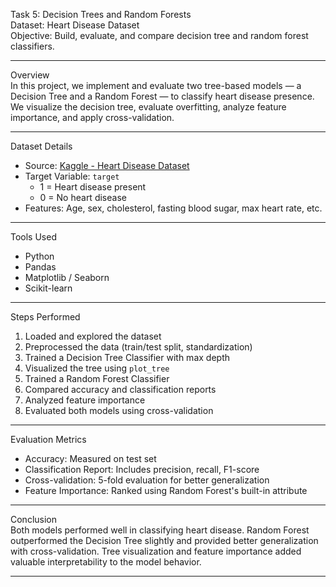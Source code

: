  Task 5: Decision Trees and Random Forests  
Dataset: Heart Disease Dataset  
Objective: Build, evaluate, and compare decision tree and random forest classifiers.

---

 Overview  
In this project, we implement and evaluate two tree-based models — a Decision Tree and a Random Forest — to classify heart disease presence. We visualize the decision tree, evaluate overfitting, analyze feature importance, and apply cross-validation.

---

 Dataset Details  
- Source: [Kaggle - Heart Disease Dataset](https://www.kaggle.com/datasets/johnsmith88/heart-disease-dataset)  
- Target Variable: `target`  
  - 1 = Heart disease present  
  - 0 = No heart disease  
- Features: Age, sex, cholesterol, fasting blood sugar, max heart rate, etc.

---

 Tools Used  
- Python  
- Pandas  
- Matplotlib / Seaborn  
- Scikit-learn

---

 Steps Performed  
1. Loaded and explored the dataset  
2. Preprocessed the data (train/test split, standardization)  
3. Trained a Decision Tree Classifier with max depth  
4. Visualized the tree using `plot_tree`  
5. Trained a Random Forest Classifier  
6. Compared accuracy and classification reports  
7. Analyzed feature importance  
8. Evaluated both models using cross-validation

---

 Evaluation Metrics  
- Accuracy: Measured on test set  
- Classification Report: Includes precision, recall, F1-score  
- Cross-validation: 5-fold evaluation for better generalization  
- Feature Importance: Ranked using Random Forest's built-in attribute

---

 Conclusion  
Both models performed well in classifying heart disease. Random Forest outperformed the Decision Tree slightly and provided better generalization with cross-validation. Tree visualization and feature importance added valuable interpretability to the model behavior.

---
